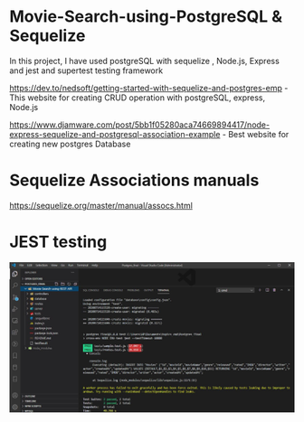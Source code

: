 # Movie-Search-using-PostgreSQL & Sequelize
In this project, I have used postgreSQL with sequelize , Node.js, Express and jest and supertest testing framework

https://dev.to/nedsoft/getting-started-with-sequelize-and-postgres-emp    - This website for creating CRUD operation with postgreSQL, express, Node.js


https://www.djamware.com/post/5bb1f05280aca74669894417/node-express-sequelize-and-postgresql-association-example - Best website for creating new postgres Database

# Sequelize Associations manuals
https://sequelize.org/master/manual/assocs.html

# JEST testing
<img src="Images/Moviesroutes_test.JPG">


